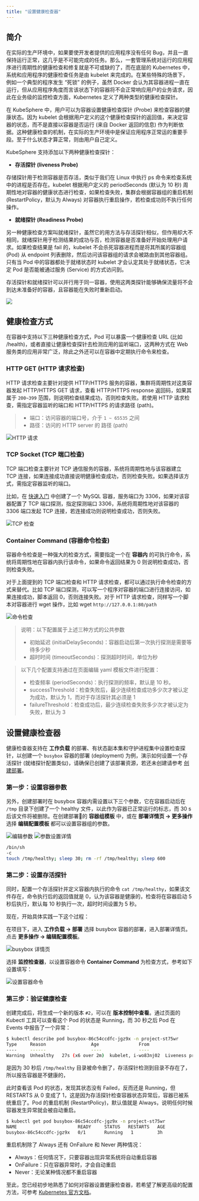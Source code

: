 ```yaml
---
title: "设置健康检查器"
---
```


## 简介

在实际的生产环境中，如果要使开发者提供的应用程序没有任何 Bug，并且一直保持运行正常，这几乎是不可能完成的任务。那么，一套管理系统对运行的应用程序进行周期性的健康检查和修复就是不可或缺的了，而在底层的 Kubernetes 中，系统和应用程序的健康检查任务是由 kubelet 来完成的。在某些特殊的场景下，例如一个典型的程序发生 “死锁” 的例子，虽然 Docker 会认为其容器进程一直在运行，但从应用程序角度而言该状态下的容器将不会正常响应用户的业务请求，因此在业务级的监控检查方面，Kubernetes 定义了两种类型的健康检查探针。

在 KubeSphere 中，用户可以为容器设置健康检查探针 (Probe) 来检查容器的健康状态。因为 kubelet 会根据用户定义的这个健康检查探针的返回值，来决定容器的状态，而不是直接以容器是否运行 (来自 Docker 返回的信息) 作为判断依据。这种健康检查的机制，在实际的生产环境中是保证应用程序正常运的重要手段。至于什么状态才算正常，则由用户自己定义。

KubeSphere 支持添加以下两种健康检查探针：

- **存活探针 (liveness Probe)**

存储探针用于检测容器是否存活，类似于我们在 Linux 中执行 ps 命令来检查系统中的进程是否存在。kubelet 根据用户定义的 periodSeconds (默认为 10 秒) 周期性地对容器的健康状态进行检查，如果检查失败，集群会根据容器组的重启机制 (RestartPolicy，默认为 Always) 对容器执行重启操作，若检查成功则不执行任何操作。

- **就绪探针 (Readiness Probe)**

另一种健康检查方案叫就绪探针，虽然它的用方法与存活探针相似，但作用却大不相同，就绪探针用于检测结果的成功与否，检测容器是否准备好开始处理用户请求。如果检查结果是 fail 的，kubelet 不会杀死容器进程而是将其所属的容器组 (Pod) 从 endpoint 列表删除，然后访问该容器组的请求会被路由到其他容器组。只有当 Pod 中的容器都处于就绪状态时 kubelet 才会认定其处于就绪状态，它决定 Pod 是否能被通过服务 (Service) 的方式访问到。

存活探针和就绪探针可以并行用于同一容器，使用这两类探针能够确保流量将不会到达未准备好的容器，且容器能在失败时重新启动。

![](/health-check-details.png)


## 健康检查方式

在容器中支持以下三种健康检查方式，Pod 可以暴露一个健康检查 URL (比如 /health)，或者直接让健康检查探针去检测应用的监听端口，这两种方式在 Web 服务类的应用非常广泛，除此之外还可以在容器中定期执行命令来检查。

### HTTP GET (HTTP 请求检查)

HTTP 请求检查主要针对提供 HTTP/HTTPS 服务的容器，集群将周期性对这类容器发起 HTTP/HTTPS GET 请求，查看 HTTP/HTTPS response 返回码，如果其属于 `200~399` 范围，则说明检查结果成功，否则检查失败。若使用 HTTP 请求检查，需指定容器监听的端口和 HTTP/HTTPS 的请求路径 (path)。

> - 端口：访问容器的端口号，介于 `1 ~ 65535` 之间
> - 路径：访问的 HTTP server 的 路径 (path)


![HTTP 请求](/probe-http.png)

### TCP Socket (TCP 端口检查)

TCP 端口检查主要针对 TCP 通信服务的容器，系统将周期性地与该容器建立 TCP 连接，如果连接成功直接说明健康检查成功，否则检查失败。如果选择该方式，需指定容器监听的端口。

比如，在 [快速入门](../../quick-start/mysql-deployment) 中创建了一个 MySQL 容器，服务端口为 3306，如果对该容器配置了 TCP 端口探测，指定探测端口 3306，系统将周期性地对该容器的 3306 端口发起 TCP 连接，若连接成功则说明检查成功，否则失败。

![TCP 检查](/probe-TCP-check.png)

### Container Command (容器命令检查)

容器命令检查是一种强大的检查方式，需要指定一个在 **容器内** 的可执行命令，系统将周期性地在容器内执行该命令，如果命令返回结果为 0 则说明检查成功，否则检查失败。

对于上面提到的 TCP 端口检查和 HTTP 请求检查，都可以通过执行命令检查的方式来替代。比如 TCP 端口探测，可以写一个程序对容器的端口进行连接访问，如果连接成功，脚本返回 0，否则连接失败。对于 HTTP 请求检查，同样写一个脚本对容器进行 wget 操作，比如 wget `http://127.0.0.1:80/path`

![命令检查](/probe-command-check.png)


> 说明：以下配置属于上述三种方式的公共参数
>
> - 初始延迟 (initialDelaySeconds)：容器启动后第一次执行探测是需要等待多少秒
> - 超时时间 (timeoutSeconds)：探测超时时间，单位为秒

> 以下几个配置支持通过在页面编辑 yaml 模板文件进行配置：
>
> - 检查频率 (periodSeconds)：执行探测的频率，默认是 10 秒。
> - successThreshold：检查失败后，最少连续检查成功多少次才被认定为成功，默认为 1，而对于存活探针其必须是 1
> - failureThreshold：检查成功后，最少连续检查失败多少次才被认定为失败，默认为 3


## 设置健康检查器

健康检查器支持在 **工作负载** 的部署、有状态副本集和守护进程集中设置检查探针，以创建一个 `busybox` 容器的部署 (deployment) 为例，演示如何设置一个存活探针 (就绪探针配置类似)，请确保已创建了该部署资源，若还未创建请参考 [创建部署](../../workload/deployments)。

### 第一步：设置容器参数

另外，创建部署时在 busybox 容器内需设置以下三个参数，它在容器启动后在 `/tmp` 目录下创建了一个 healthy 文件，以此作为容器已正常运行的标志，而 30 s 后该文件将被删除。在创建部署的 **容器组模板** 中，或在 **部署详情页 → 更多操作** 选择 **编辑配置模板** 都可以设置容器组的参数。

![编辑参数](/edit-arguments.png)
![参数设置详情](/pod-arguments.png)

```bash
/bin/sh
-c
touch /tmp/healthy; sleep 30; rm -rf /tmp/healthy; sleep 600
```
### 第二步：设置存活探针

同时，配置一个存活探针并定义容器内执行的命令 `cat /tmp/healthy`，如果该文件存在，命令执行后的返回值就是 0，认为该容器是健康的，检查将在容器启动 5 秒后执行，默认每 10 秒执行一次，超时时间设置为 5 秒。

现在，开始具体实践一下这个过程：

在项目下，进入 **工作负载 → 部署** 选择 busybox 容器的部署，进入部署详情页。点击 **更多操作 → 编辑配置模板**。

![busybox 详情页](/busybox-page.png)

选择 **监控检查器**，以设置容器命令 **Container Command** 为检查方式，参考如下设置填写：

![设置容器命令](/container-command-setting.png)

### 第三步：验证健康检查

创建完成后，将生成一个新的版本 `#2`，可以在 **版本控制中查看**。通过页面的 Kubectl 工具可以查看这个 Pod 的状态是 Running，而 30 秒之后 Pod 在 Events 中报告了一个异常：

```bash
$ kubectl describe pod busybox-86c54ccdfc-jgz9x -n project-st75wr
Type     Reason                 Age               From                 Message
----     ------                 ----              ----                 -------
Warning  Unhealthy   27s (x6 over 2m)  kubelet, i-wo83nj02  Liveness probe failed: cat: can't open '/tmp/healthy': No such file or directory
```
是因为 30 秒后 `/tmp/healthy` 目录被命令删了，存活探针检测到目录不存在了，所以报告容器是不健康的，

此时查看该 Pod 的状态，发现其状态没有 Failed，反而还是 Running，但 RESTARTS 从 0 变成了 1，这是因为存活探针检查容器状态异常后，容器已被系统重启了。Pod 的重启机制 (RestartPolicy)，默认值就是 Always，说明任何时候容器发生异常就会被自动重启。

```bash
$ kubectl get pod busybox-86c54ccdfc-jgz9x -n project-st75wr
NAME                       READY     STATUS   RESTARTS   AGE
busybox-86c54ccdfc-jgz9x   0/1       Running   1         3h
```

重启机制除了 Always 还有 OnFailure 和 Never 两种情况：

- Always：任何情况下，只要容器出现异常系统将自动重启容器
- OnFailure：只在容器异常时，才会自动重启
- Never：无论某种情况都不重启容器

至此，您已经初步地熟悉了如何对容器设置健康检查器，若希望了解更高级的配置方法，可参考 [Kubernetes 官方文档](https://kubernetes.io/docs/tasks/configure-pod-container/configure-liveness-readiness-probes/)。


